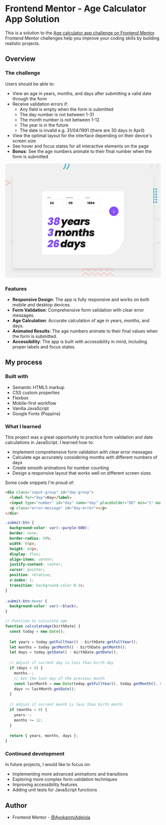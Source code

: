# Frontend Mentor - Age Calculator App Solution

This is a solution to the [Age calculator app challenge on Frontend Mentor](https://www.frontendmentor.io/challenges/age-calculator-app-dF9DFFpj-Q). Frontend Mentor challenges help you improve your coding skills by building realistic projects.




## Overview

### The challenge

Users should be able to:

- View an age in years, months, and days after submitting a valid date through the form
- Receive validation errors if:
  - Any field is empty when the form is submitted
  - The day number is not between 1-31
  - The month number is not between 1-12
  - The year is in the future
  - The date is invalid e.g. 31/04/1991 (there are 30 days in April)
- View the optimal layout for the interface depending on their device's screen size
- See hover and focus states for all interactive elements on the page
- **Bonus**: See the age numbers animate to their final number when the form is submitted

![Design preview for the Age calculator app coding challenge](preview.jpg)

### Features

- **Responsive Design**: The app is fully responsive and works on both mobile and desktop devices.
- **Form Validation**: Comprehensive form validation with clear error messages.
- **Age Calculation**: Accurate calculation of age in years, months, and days.
- **Animated Results**: The age numbers animate to their final values when the form is submitted.
- **Accessibility**: The app is built with accessibility in mind, including proper labels and focus states.


## My process

### Built with

- Semantic HTML5 markup
- CSS custom properties
- Flexbox
- Mobile-first workflow
- Vanilla JavaScript
- Google Fonts (Poppins)

### What I learned

This project was a great opportunity to practice form validation and date calculations in JavaScript. I learned how to:

- Implement comprehensive form validation with clear error messages
- Calculate age accurately considering months with different numbers of days
- Create smooth animations for number counting
- Design a responsive layout that works well on different screen sizes

Some code snippets I'm proud of:

```html
<div class="input-group" id="day-group">
  <label for="day">Day</label>
  <input type="number" id="day" name="day" placeholder="DD" min="1" max="31">
  <p class="error-message" id="day-error"></p>
</div>
```

```css
.submit-btn {
  background-color: var(--purple-500);
  border: none;
  border-radius: 50%;
  width: 64px;
  height: 64px;
  display: flex;
  align-items: center;
  justify-content: center;
  cursor: pointer;
  position: relative;
  z-index: 1;
  transition: background-color 0.3s;
}

.submit-btn:hover {
  background-color: var(--black);
}
```

```js
// Function to calculate age
function calculateAge(birthDate) {
  const today = new Date();

  let years = today.getFullYear() - birthDate.getFullYear();
  let months = today.getMonth() - birthDate.getMonth();
  let days = today.getDate() - birthDate.getDate();

  // Adjust if current day is less than birth day
  if (days < 0) {
    months--;
    // Get the last day of the previous month
    const lastMonth = new Date(today.getFullYear(), today.getMonth(), 0);
    days += lastMonth.getDate();
  }

  // Adjust if current month is less than birth month
  if (months < 0) {
    years--;
    months += 12;
  }

  return { years, months, days };
}
```

### Continued development

In future projects, I would like to focus on:

- Implementing more advanced animations and transitions
- Exploring more complex form validation techniques
- Improving accessibility features
- Adding unit tests for JavaScript functions

## Author

- Frontend Mentor - [@AyokanmiAdejola](https://www.frontendmentor.io/profile/Ayokanmi-Adejola)
